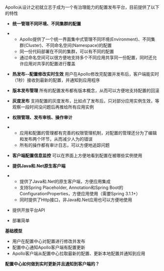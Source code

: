 Apollo从设计之初就立志于成为一个有治理能力的配置发布平台，目前提供了以下的特性

- **统一管理不同环境、不同集群的配置**

- - Apollo提供了一个统一界面集中式管理不同环境(Environment)、不同集群(Cluster)、不同命名空间(Namespace)的配置
  - 同一份代码部署在不同的集群，可以有不同的配置
  - 通过命名空间可以很方便地支持多个不同应用共享同一份配置，同时还允许应用对共享的配置进行覆盖

- **热发布--配置修改实时生效** 用户在Apollo修改完配置并发布后，客户端能实时（1秒）接收到最新的配置，并通知到应用程序

- **版本发布管理**   所有的配置发布都有版本概念，从而可以方便地支持配置的回滚

- **灰度发布** 支持配置的灰度发布，比如点了发布后，只对部分应用实例生效，等观察一段时间没问题后再推给所有应用实例

- **权限管理、发布审核、操作审计**

- - 应用和配置的管理都有完善的权限管理机制，对配置的管理还分为了编辑和发布两个环节，从而减少人为的错误
  - 所有的操作都有审计日志，可以方便地追踪问题

- **客户端配置信息监控** 可以在界面上方便地看到配置在被哪些实例使用

- **提供Java和.Net原生客户端**

- - 提供了Java和.Net的原生客户端，方便应用集成
  - 支持Spring Placeholder, Annotation和Spring Boot的ConfigurationProperties，方便应用使用（需要Spring 3.1.1+）
  - 同时提供了Http接口，非Java和.Net应用也可以方便地使用

- 提供开放平台API

- 部署简单



**基础模型**

- 用户在配置中心对配置进行修改并发布
- 配置中心通知Apollo客户端有配置更新
- Apollo客户端从配置中心拉取最新的配置、更新本地配置并通知到应用





**配置中心如何做到实时更新并且通知到客户端的？**